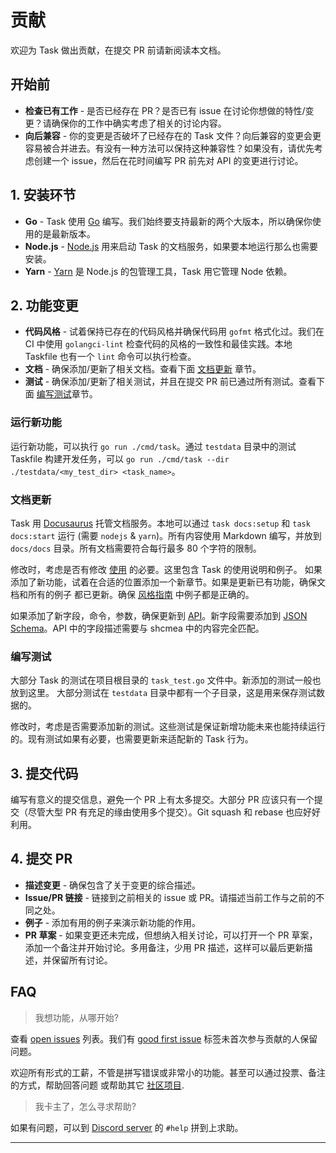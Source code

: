 # 贡献

欢迎为 Task 做出贡献，在提交 PR 前请新阅读本文档。

## 开始前

- **检查已有工作** - 是否已经存在 PR？是否已有 issue 在讨论你想做的特性/变更？请确保你的工作中确实考虑了相关的讨论内容。
- **向后兼容** - 你的变更是否破坏了已经存在的 Task 文件？向后兼容的变更会更容易被合并进去。有没有一种方法可以保持这种兼容性？如果没有，请优先考虑创建一个 issue，然后在花时间编写 PR 前先对 API 的变更进行讨论。

## 1. 安装环节

- **Go** - Task 使用 [Go] 编写。我们始终要支持最新的两个大版本，所以确保你使用的是最新版本。
- **Node.js** - [Node.js] 用来启动 Task 的文档服务，如果要本地运行那么也需要安装。
- **Yarn** - [Yarn] 是 Node.js 的包管理工具，Task 用它管理 Node 依赖。

## 2. 功能变更

- **代码风格** - 试着保持已存在的代码风格并确保代码用 `gofmt` 格式化过。我们在 CI 中使用 `golangci-lint` 检查代码的风格的一致性和最佳实践。本地 Taskfile 也有一个 `lint` 命令可以执行检查。
- **文档** - 确保添加/更新了相关文档。查看下面 [文档更新](#文档更新) 章节。
- **测试** - 确保添加/更新了相关测试，并且在提交 PR 前已通过所有测试。查看下面 [编写测试](#编写测试)章节。

### 运行新功能

运行新功能，可以执行 `go run ./cmd/task`。通过 `testdata` 目录中的测试 Taskfile 构建开发任务，可以 `go run ./cmd/task --dir ./testdata/<my_test_dir> <task_name>`。

### 文档更新

Task 用 [Docusaurus] 托管文档服务。本地可以通过 `task docs:setup` 和 `task docs:start` 运行 (需要 `nodejs` & `yarn`)。所有内容使用 Markdown 编写，并放到
`docs/docs` 目录。所有文档需要符合每行最多 80 个字符的限制。

修改时，考虑是否有修改 [使用](./usage.md) 的必要。这里包含 Task 的使用说明和例子。
如果添加了新功能，试着在合适的位置添加一个新章节。如果是更新已有功能，确保文档和所有的例子
都已更新。确保 [风格指南](./styleguide.md) 中例子都是正确的。

如果添加了新字段，命令，参数，确保更新到 [API](./api_reference.md)。新字段需要添加到 [JSON Schema](../static/schema.json)。API 中的字段描述需要与 shcmea 中的内容完全匹配。

### 编写测试

大部分 Task 的测试在项目根目录的 `task_test.go` 文件中。新添加的测试一般也放到这里。
大部分测试在 `testdata` 目录中都有一个子目录，这是用来保存测试数据的。

修改时，考虑是否需要添加新的测试。这些测试是保证新增功能未来也能持续运行的。现有测试如果有必要，也需要更新来适配新的 Task 行为。

## 3. 提交代码

编写有意义的提交信息，避免一个 PR 上有太多提交。大部分 PR 应该只有一个提交（尽管大型 PR 有充足的缘由使用多个提交）。Git squash 和 rebase 也应好好利用。

## 4. 提交 PR

- **描述变更** - 确保包含了关于变更的综合描述。
- **Issue/PR 链接** - 链接到之前相关的 issue 或 PR。请描述当前工作与之前的不同之处。
- **例子** - 添加有用的例子来演示新功能的作用。
- **PR 草案** - 如果变更还未完成，但想纳入相关讨论，可以打开一个 PR 草案，添加一个备注并开始讨论。多用备注，少用 PR 描述，这样可以最后更新描述，并保留所有讨论。

## FAQ

> 我想功能，从哪开始?

查看 [open issues] 列表。我们有 [good first issue] 标签未首次参与贡献的人保留问题。

欢迎所有形式的工薪，不管是拼写错误或非常小的功能。甚至可以通过投票、备注的方式，帮助回答问题
或帮助其它 [社区项目](./community.md).

> 我卡主了，怎么寻求帮助?

如果有问题，可以到 [Discord server] 的 `#help` 拼到上求助。

---

[go]: https://go.dev
[install version 1.18+]: https://go.dev/doc/install
[node.js]: https://nodejs.org/en/
[yarn]: https://yarnpkg.com/
[docusaurus]: https://docusaurus.io
[open issues]: https://github.com/go-task/task/issues
[good first issue]: https://github.com/go-task/task/issues?q=is%3Aissue+is%3Aopen+label%3A%22good+first+issue%22
[discord server]: https://discord.gg/6TY36E39UK
